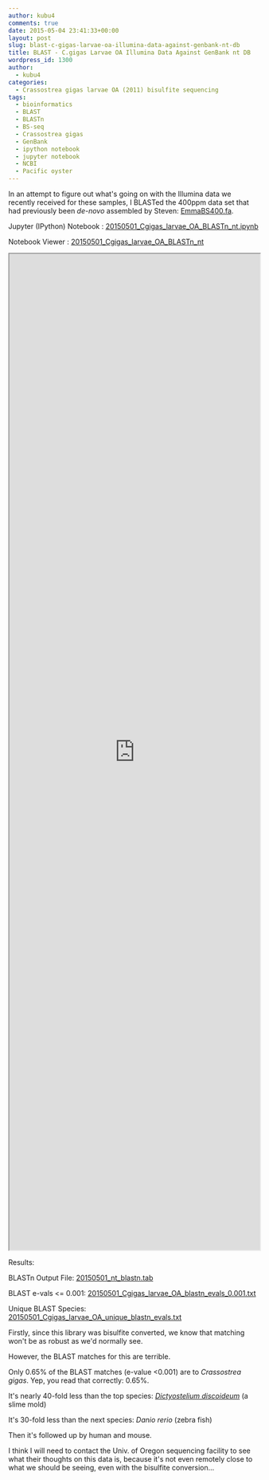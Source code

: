 ```yaml
---
author: kubu4
comments: true
date: 2015-05-04 23:41:33+00:00
layout: post
slug: blast-c-gigas-larvae-oa-illumina-data-against-genbank-nt-db
title: BLAST - C.gigas Larvae OA Illumina Data Against GenBank nt DB
wordpress_id: 1300
author:
  - kubu4
categories:
  - Crassostrea gigas larvae OA (2011) bisulfite sequencing
tags:
  - bioinformatics
  - BLAST
  - BLASTn
  - BS-seq
  - Crassostrea gigas
  - GenBank
  - ipython notebook
  - jupyter notebook
  - NCBI
  - Pacific oyster
---
```


In an attempt to figure out what's going on with the Illumina data we recently received for these samples, I BLASTed the 400ppm data set that had previously been _de-novo_ assembled by Steven: [EmmaBS400.fa](https://owl.fish.washington.edu/halfshell/EmmaBS400.fa).

Jupyter (IPython) Notebook : [20150501_Cgigas_larvae_OA_BLASTn_nt.ipynb](https://eagle.fish.washington.edu/Arabidopsis/iPythonNotebooks/20150501_Cgigas_larvae_OA_BLASTn_nt.ipynb)

Notebook Viewer : [20150501_Cgigas_larvae_OA_BLASTn_nt](https://nbviewer.ipython.org/url/eagle.fish.washington.edu/Arabidopsis/iPythonNotebooks/20150501_Cgigas_larvae_OA_BLASTn_nt.ipynb)

<iframe src="https://nbviewer.ipython.org/url/eagle.fish.washington.edu/Arabidopsis/iPythonNotebooks/20150501_Cgigas_larvae_OA_BLASTn_nt.ipynb" width="100%" height="2000" scrolling="yes"></iframe>

Results:

BLASTn Output File: [20150501_nt_blastn.tab](https://eagle.fish.washington.edu/Arabidopsis/20150501_nt_blastn.tab)

BLAST e-vals <= 0.001: [20150501_Cgigas_larvae_OA_blastn_evals_0.001.txt](https://eagle.fish.washington.edu/Arabidopsis/20150501_Cgigas_larvae_OA_blastn_evals_0.001.txt)

Unique BLAST Species: [20150501_Cgigas_larvae_OA_unique_blastn_evals.txt](https://eagle.fish.washington.edu/Arabidopsis/20150501_Cgigas_larvae_OA_unique_blastn_evals.txt)



Firstly, since this library was bisulfite converted, we know that matching won't be as robust as we'd normally see.

However, the BLAST matches for this are terrible.

Only 0.65% of the BLAST matches (e-value <0.001) are to _Crassostrea gigas_. Yep, you read that correctly: 0.65%.

It's nearly 40-fold less than the top species: _[Dictyostelium discoideum](https://www.google.com/url?sa=t&rct=j&q=&esrc=s&source=web&cd=1&cad=rja&uact=8&ved=0CB8QFjAA&url=http%3A%2F%2Fen.wikipedia.org%2Fwiki%2FDictyostelium_discoideum&ei=WQBIVbGUBYy7ogTFnYCwDA&usg=AFQjCNFUalm3Sy5RAsI8xZSmAB3P8RHxTw&sig2=Yma6kVnm1PJflwBRfsMiCg&bvm=bv.92291466,d.cGU)_ (a slime mold)

It's 30-fold less than the next species: _Danio rerio_ (zebra fish)

Then it's followed up by human and mouse.

I think I will need to contact the Univ. of Oregon sequencing facility to see what their thoughts on this data is, because it's not even remotely close to what we should be seeing, even with the bisulfite conversion...
